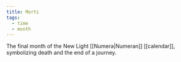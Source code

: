 ```yaml
---
title: Morti
tags:
  - time
  - month
---
```

The final month of the New Light [[Numera|Numeran]] [[calendar]], symbolizing death and the end of a journey.